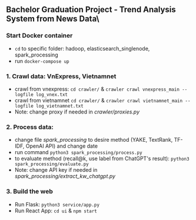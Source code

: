 ## Bachelor Graduation Project - Trend Analysis System from News Data\

### Start Docker container
* `cd` to specific folder: hadoop, elasticsearch_singlenode, spark_processing
* run `docker-compose up`

### 1. Crawl data: VnExpress, Vietnamnet 
* crawl from vnexpress: `cd crawler/` & `crawler crawl vnexpress_main --logfile log_vnex.txt`
* crawl from vietnamnet `cd crawler/` & `crawler crawl vietnamnet_main --logfile log_vietnamnet.txt`
* Note: change proxy if needed in *crawler/proxies.py* 

### 2. Process data:
* change file *spark_processing* to desire method (YAKE, TextRank, TF-IDF, OpenAI API) and change date
* run command `python3 spark_processing/process.py` 
* to evaluate method (recall@k, use label from ChatGPT's result): `python3 spark_processing/evaluate.py`
* Note: change API key if needed in *spark_processing/extract_kw_chatgpt.py*

### 3. Build the web
* Run Flask: `python3 service/app.py`
* Run React App: `cd ui` & `npm start`